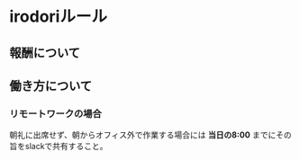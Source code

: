 # irodoriルール


## 報酬について


## 働き方について

### リモートワークの場合

朝礼に出席せず、朝からオフィス外で作業する場合には **当日の8:00** までにその旨をslackで共有すること。
